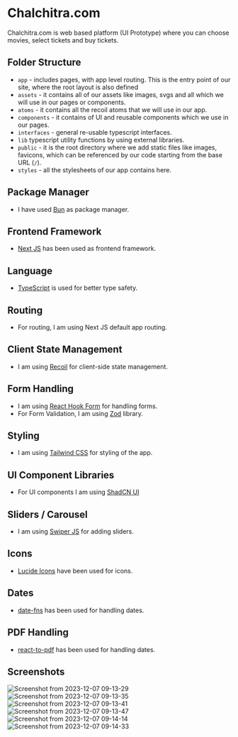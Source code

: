 
# Chalchitra.com

Chalchitra.com is web based platform (UI Prototype) where you can choose movies, select tickets and buy tickets.


## Folder Structure

 - `app` - includes pages, with app level routing. This is the entry point of our site, where the root layout is also defined
 - `assets` - it contains all of our assets like images, svgs and all which we will use in our pages or components.
 - `atoms` - it contains all the recoil atoms that we will use in our app.
 - `components` - it contains of UI and reusable components which we use in our pages.
 - `interfaces` - general re-usable typescript interfaces.
 - `lib` typescript utility functions by using external libraries.
 - `public` - it is the root directory where we add static files like images, favicons, which can be referenced by our code starting from the base URL (`/`).
 - `styles` - all the stylesheets of our app contains here.


## Package Manager

- I have used [Bun](https://bun.sh/) as package manager.



## Frontend Framework

- [Next JS](https://nextjs.org/) has been used as frontend framework.


## Language

- [TypeScript](https://www.typescriptlang.org/) is used for better type safety.


## Routing

- For routing, I am using Next JS default app routing.


## Client State Management

- I am using [Recoil](https://recoiljs.org/) for client-side state management.



## Form Handling

- I am using [React Hook Form](https://www.react-hook-form.com/) for handling forms.
- For Form Validation, I am using [Zod](https://github.com/colinhacks/zod) library.



## Styling

- I am using [Tailwind CSS](https://tailwindcss.com/docs/installation) for styling of the app.


## UI Component Libraries

- For UI components I am using [ShadCN UI](https://ui.shadcn.com/)


## Sliders / Carousel

- I am using [Swiper JS](https://swiperjs.com/) for adding sliders.



## Icons

- [Lucide Icons](https://lucide.dev/icons/) have been used for icons.


## Dates

- [date-fns](https://date-fns.org/) has been used for handling dates.



## PDF Handling

- [react-to-pdf](https://www.npmjs.com/package/react-to-pdf) has been used for handling dates.


## Screenshots
![Screenshot from 2023-12-07 09-13-29](https://github.com/trishan9/Chalchitra/assets/114591777/5e1afc31-e34b-4bf6-82d3-b871d324832f)
![Screenshot from 2023-12-07 09-13-35](https://github.com/trishan9/Chalchitra/assets/114591777/9448da79-088d-41a4-9544-c80ea7a018b4)
![Screenshot from 2023-12-07 09-13-41](https://github.com/trishan9/Chalchitra/assets/114591777/703d1fc4-abff-4857-b501-31f0acfee979)
![Screenshot from 2023-12-07 09-13-47](https://github.com/trishan9/Chalchitra/assets/114591777/b7ce9b9f-aff5-4cde-a0be-2b209f038d70)
![Screenshot from 2023-12-07 09-14-14](https://github.com/trishan9/Chalchitra/assets/114591777/aecd4edc-bafa-48be-9232-2d60f8a1325a)
![Screenshot from 2023-12-07 09-14-33](https://github.com/trishan9/Chalchitra/assets/114591777/6578e1eb-8e4a-47c0-8d13-7affdd4b2896)
